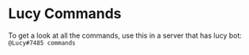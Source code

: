 # Lucy Commands

To get a look at all the commands, use this in a server that has lucy bot: ```@Lucy#7485 commands```
